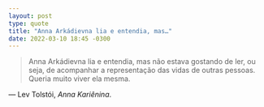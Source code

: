 ```yaml
---
layout: post
type: quote
title: "Anna Arkádievna lia e entendia, mas…"
date: 2022-03-10 18:45 -0300
---
```

>Anna Arkádievna lia e entendia, mas não estava gostando de ler, ou seja, de acompanhar a representação das vidas de outras pessoas. Queria muito viver ela mesma.

— Lev Tolstói, _Anna Kariênina_.